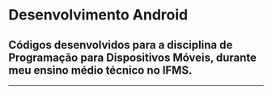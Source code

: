 # Desenvolvimento Android
## Códigos desenvolvidos para a disciplina de Programação para Dispositivos Móveis, durante meu ensino médio técnico no IFMS.
---

